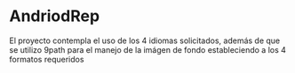 # AndriodRep

El proyecto contempla el uso de los 4 idiomas solicitados, además de que se utilizo
9path para el manejo de la imágen de fondo estableciendo a los 4 formatos requeridos
